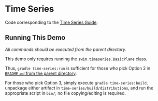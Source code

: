 # Time Series

Code corresponding to the [Time Series Guide](https://www.swimos.org/guides/time-series.html).

## Running This Demo

_All commands should be executed from the parent directory._

This demo only requires running the `swim.timeseries.BasicPlane` class.

Thus, `gradle time-series:run` is sufficient for those who pick Option 2 in [`README.md` from the parent directory](../README.md).

For those who pick Option 3, simply execute `gradle time-series:build`, unpackage either artifact in `time-series/build/distributions`, and run the appropriate script in `bin/`; no file copying/editing is required.
